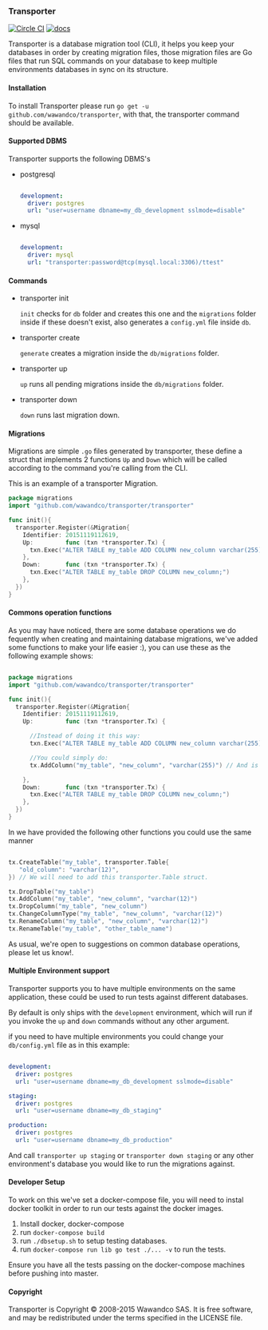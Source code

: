 ### Transporter

[![Circle CI](https://circleci.com/gh/wawandco/transporter.svg?style=svg&circle-token=93794e8b2f6b9b594822f00b72284f4928d21056)](https://circleci.com/gh/wawandco/transporter)
[![docs](https://img.shields.io/badge/godoc-docs-blue.svg)](https://godoc.org/github.com/wawandco/transporter)


Transporter is a database migration tool (CLI), it helps you keep your databases in order by creating migration files, those migration files are Go files that run SQL commands on your database to keep multiple environments databases in sync on its structure.

#### Installation

To install Transporter please run `go get -u github.com/wawandco/transporter`, with that, the transporter command should be available.

#### Supported DBMS

Transporter supports the following DBMS's

- postgresql

  ```yml

  development:
    driver: postgres
    url: "user=username dbname=my_db_development sslmode=disable"

  ```

- mysql

  ```yml

  development:
    driver: mysql
    url: "transporter:password@tcp(mysql.local:3306)/ttest"

  ```



#### Commands

- transporter init

  `init` checks for `db` folder and creates this one and the `migrations` folder inside if these doesn't exist, also generates a `config.yml` file inside `db`.

- transporter create

  `generate` creates a migration inside the `db/migrations` folder.

- transporter up

  `up` runs all pending migrations inside the `db/migrations` folder.

- transporter down

  `down` runs last migration down.

#### Migrations

Migrations are simple `.go` files generated by transporter, these define a struct that implements 2 functions `Up` and `Down` which will be called according to the command you're calling from the CLI.

This is an example of a transporter Migration.

```go
package migrations
import "github.com/wawandco/transporter/transporter"

func init(){
  transporter.Register(&Migration{
    Identifier: 20151119112619,
    Up:         func (txn *transporter.Tx) {
      txn.Exec("ALTER TABLE my_table ADD COLUMN new_column varchar(255);")
    },
    Down:       func (txn *transporter.Tx) {
      txn.Exec("ALTER TABLE my_table DROP COLUMN new_column;")
    },
  })
}
```

#### Commons operation functions

As you may have noticed, there are some database operations we do fequently when creating and maintaining database migrations, we've added some functions to make your life easier :), you can use these as the following example shows:

```go

package migrations
import "github.com/wawandco/transporter/transporter"

func init(){
  transporter.Register(&Migration{
    Identifier: 20151119112619,
    Up:         func (txn *transporter.Tx) {

      //Instead of doing it this way:
      txn.Exec("ALTER TABLE my_table ADD COLUMN new_column varchar(255);")

      //You could simply do:
      tx.AddColumn("my_table", "new_column", "varchar(255)") // And is equivalent

    },
    Down:       func (txn *transporter.Tx) {
      txn.Exec("ALTER TABLE my_table DROP COLUMN new_column;")
    },
  })
}
```

In we have provided the following other functions you could use the same manner

```go

tx.CreateTable("my_table", transporter.Table{
   "old_column": "varchar(12)",
}) // We will need to add this transporter.Table struct.

tx.DropTable("my_table")
tx.AddColumn("my_table", "new_column", "varchar(12)")
tx.DropColumn("my_table", "new_column")
tx.ChangeColumnType("my_table", "new_column", "varchar(12)")
tx.RenameColumn("my_table", "new_column", "varchar(12)")
tx.RenameTable("my_table", "other_table_name")

```

As usual, we're open to suggestions on common database operations, please let us know!.

#### Multiple Environment support

Transporter supports you to have multiple environments on the same application, these could be used to run tests against different databases.

By default is only ships with the `development` environment, which will run if you invoke the `up` and `down` commands without any other argument.

if you need to have multiple environments you could change your `db/config.yml` file as in this example:


```yml

development:
  driver: postgres
  url: "user=username dbname=my_db_development sslmode=disable"

staging:
  driver: postgres
  url: "user=username dbname=my_db_staging"

production:
  driver: postgres
  url: "user=username dbname=my_db_production"

```

And call `transporter up staging` or `transporter down staging` or any other environment's database you would like to run the migrations against.

#### Developer Setup

To work on this we've set a docker-compose file, you will need to instal docker toolkit in order to run our tests against the docker images.

1. Install docker, docker-compose
2. run `docker-compose build`
3. run `./dbsetup.sh` to setup testing databases.
4. run `docker-compose run lib go test ./... -v` to run the tests.

Ensure you have all the tests passing on the docker-compose machines before pushing into master.

#### Copyright
Transporter is Copyright © 2008-2015 Wawandco SAS. It is free software, and may be redistributed under the terms specified in the LICENSE file.
